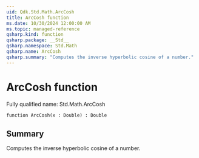 ```yaml
---
uid: Qdk.Std.Math.ArcCosh
title: ArcCosh function
ms.date: 10/30/2024 12:00:00 AM
ms.topic: managed-reference
qsharp.kind: function
qsharp.package: __Std__
qsharp.namespace: Std.Math
qsharp.name: ArcCosh
qsharp.summary: "Computes the inverse hyperbolic cosine of a number."
---
```


# ArcCosh function

Fully qualified name: Std.Math.ArcCosh

```qsharp
function ArcCosh(x : Double) : Double
```

## Summary
Computes the inverse hyperbolic cosine of a number.
